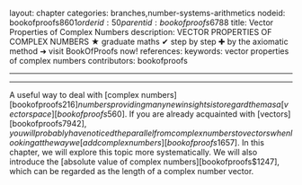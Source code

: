 layout: chapter
categories: branches,number-systems-arithmetics
nodeid: bookofproofs$8601
orderid: 50
parentid: bookofproofs$6788
title: Vector Properties of Complex Numbers
description: VECTOR PROPERTIES OF COMPLEX NUMBERS &#9733; graduate maths &#10004; step by step &#10010; by the axiomatic method &#10140; visit BookOfProofs now!
references: 
keywords: vector properties of complex numbers
contributors: bookofproofs

---


---

A useful way to deal with [complex numbers][bookofproofs$216] numbers providing many new insights is to regard them as a [vector space][bookofproofs$560]. If you are already acquainted with [vectors][bookofproofs$7942], you will probably have noticed the parallel from complex numbers to vectors when looking at the way we [add complex numbers][bookofproofs$1657]. In this chapter, we will explore this topic more systematically. We will also introduce the [absolute value of complex numbers][bookofproofs$1247], which can be regarded as the length of a complex number vector.
